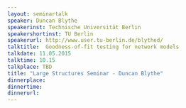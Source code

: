 ```yaml
---
layout: seminartalk
speaker: Duncan Blythe
speakerinst: Technische Universität Berlin
speakershortinst: TU Berlin
speakerurl: http://www.user.tu-berlin.de/blythed/
talktitle:  Goodness-of-fit testing for network models
talkdate: 11.05.2015
talktime: 10.15
talkplace: TBD
title: "Large Structures Seminar - Duncan Blythe"
dinnerplace: 
dinnertime: 
dinnerurl: 
---
```

